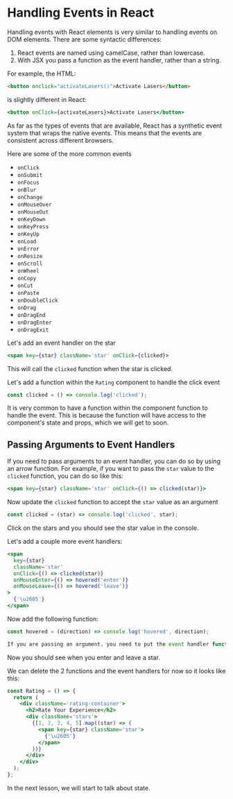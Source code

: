 # Handling Events in React

Handling events with React elements is very similar to handling events on DOM elements. There are some syntactic differences:

1. React events are named using camelCase, rather than lowercase.
2. With JSX you pass a function as the event handler, rather than a string.

For example, the HTML:

```html
<button onclick="activateLasers()">Activate Lasers</button>
```

is slightly different in React:

```jsx
<button onClick={activateLasers}>Activate Lasers</button>
```

As far as the types of events that are available, React has a synthetic event system that wraps the native events. This means that the events are consistent across different browsers.

Here are some of the more common events

- `onClick`
- `onSubmit`
- `onFocus`
- `onBlur`
- `onChange`
- `onMouseOver`
- `onMouseOut`
- `onKeyDown`
- `onKeyPress`
- `onKeyUp`
- `onLoad`
- `onError`
- `onResize`
- `onScroll`
- `onWheel`
- `onCopy`
- `onCut`
- `onPaste`
- `onDoubleClick`
- `onDrag`
- `onDragEnd`
- `onDragEnter`
- `onDragExit`

Let's add an event handler on the star

```jsx
<span key={star} className='star' onClick={clicked}>
```

This will call the `clicked` function when the star is clicked.

Let's add a function within the `Rating` component to handle the click event

```jsx
const clicked = () => console.log('clicked');
```

It is very common to have a function within the component function to handle the event. This is because the function will have access to the component's state and props, which we will get to soon.

## Passing Arguments to Event Handlers

If you need to pass arguments to an event handler, you can do so by using an arrow function. For example, if you want to pass the `star` value to the `clicked` function, you can do so like this:

```jsx
<span key={star} className='star' onClick={() => clicked(star)}>
```

Now update the `clicked` function to accept the `star` value as an argument

```jsx
const clicked = (star) => console.log('clicked', star);
```

Click on the stars and you should see the star value in the console.

Let's add a couple more event handlers:

```jsx
<span
  key={star}
  className='star'
  onClick={() => clicked(star)}
  onMouseEnter={() => hovered('enter')}
  onMouseLeave={() => hovered('leave')}
>
  {'\u2605'}
</span>
```

Now add the following function:

```jsx
const hovered = (direction) => console.log('hovered', direction);

If you are passing an argument, you need to put the event handler function in an arrow function or else it will call when the page loads.
```

Now you should see when you enter and leave a star.

We can delete the 2 functions and the event handlers for now so it looks like this:

```jsx
const Rating = () => {
  return (
    <div className='rating-container'>
      <h2>Rate Your Experience</h2>
      <div className='stars'>
        {[1, 2, 3, 4, 5].map((star) => (
          <span key={star} className='star'>
            {'\u2605'}
          </span>
        ))}
      </div>
    </div>
  );
};
```

In the next lesson, we will start to talk about state.
